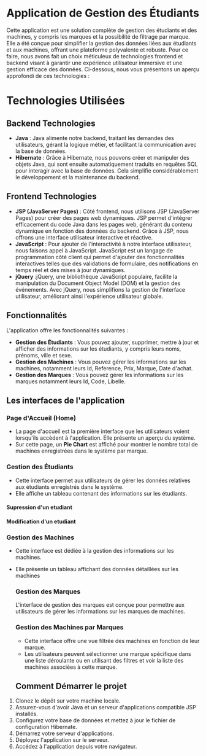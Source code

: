 # Application de Gestion des Étudiants

Cette application est une solution complète de gestion des étudiants et des machines, y compris les marques et la possibilité de filtrage par marque. Elle a été conçue pour simplifier la gestion des données liées aux étudiants et aux machines, offrant une plateforme polyvalente et robuste. Pour ce faire, nous avons fait un choix méticuleux de technologies frontend et backend visant à garantir une expérience utilisateur immersive et une gestion efficace des données. Ci-dessous, nous vous présentons un aperçu approfondi de ces technologies :

# Technologies Utilisées
## Backend Technologies
- **Java** : Java alimente notre backend, traitant les demandes des utilisateurs, gérant la logique métier, et facilitant la communication avec la base de données. 
- **Hibernate** : Grâce à Hibernate, nous pouvons créer et manipuler des objets Java, qui sont ensuite automatiquement traduits en requêtes SQL pour interagir avec la base de données. Cela simplifie considérablement le développement et la maintenance du backend.
## Frontend Technologies
- **JSP (JavaServer Pages)** : Côté frontend, nous utilisons JSP (JavaServer Pages) pour créer des pages web dynamiques. JSP permet d'intégrer efficacement du code Java dans les pages web, générant du contenu dynamique en fonction des données du backend. Grâce à JSP, nous offrons une interface utilisateur interactive et réactive.
- **JavaScript** : Pour ajouter de l'interactivité à notre interface utilisateur, nous faisons appel à JavaScript. JavaScript est un langage de programmation côté client qui permet d'ajouter des fonctionnalités interactives telles que des validations de formulaire, des notifications en temps réel et des mises à jour dynamiques.
- **jQuery** :jQuery, une bibliothèque JavaScript populaire, facilite la manipulation du Document Object Model (DOM) et la gestion des événements. Avec jQuery, nous simplifions la gestion de l'interface utilisateur, améliorant ainsi l'expérience utilisateur globale.

 ## Fonctionnalités

L'application  offre les fonctionnalités suivantes :

- **Gestion des Étudiants** : Vous pouvez ajouter, supprimer, mettre à jour et afficher des informations sur les étudiants, y compris leurs noms, prénoms, ville et sexe.
- **Gestion des Machines** : Vous pouvez gérer les informations sur les machines, notamment leurs Id,	Reference, Prix,	Marque,	Date d'achat.
- **Gestion des Marques** : Vous pouvez gérer les informations sur les marques notamment leurs Id,	Code, Libelle.

 ## Les interfaces de l'application 
 ### Page d'Accueil (Home)
- La page d'accueil est la première interface que les utilisateurs voient lorsqu'ils accèdent à l'application. Elle présente un aperçu du système.
- Sur cette page, un **Pie Chart** est affiché pour montrer le nombre total de machines enregistrées dans le système par marque.
  
 
  
 ### Gestion des Étudiants
- Cette interface permet aux utilisateurs de gérer les données relatives aux étudiants enregistrés dans le système.
- Elle affiche un tableau contenant des informations sur les étudiants.

  
 #### Supression d'un etudiant 
 


  #### Modification d'un etudiant 

 

### Gestion des Machines

- Cette interface est dédiée à la gestion des informations sur les machines.
- Elle présente un tableau affichant des données détaillées sur les machines
  
  

  ### Gestion des Marques
  
  L'interface de gestion des marques est conçue pour permettre aux utilisateurs de gérer les informations sur les marques de machines.

  

    ### Gestion des Machines par Marques
  - Cette interface offre une vue filtrée des machines en fonction de leur marque.
  - Les utilisateurs peuvent sélectionner une marque spécifique dans une liste déroulante ou en utilisant des filtres et voir la liste des machines associées à cette marque.

   

   ## Comment Démarrer le projet

1. Clonez le dépôt sur votre machine locale.
2. Assurez-vous d'avoir Java et un serveur d'applications compatible JSP  installés.
3. Configurez votre base de données et mettez à jour le fichier de configuration Hibernate.
4. Démarrez votre serveur d'applications.
5. Déployez l'application sur le serveur.
6. Accédez à l'application depuis votre navigateur.

